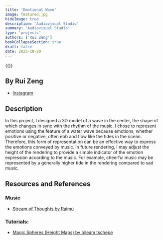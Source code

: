 ```yaml
---
title: 'Emotional Wave'
image: featured.jpg
hideImage: true
description: 'Audiovisual Studio'
summary: 'Audiovisual Studio'
type: 'projects'
authors: ['Rui Zeng']
bookCollapseSection: true
draft: false
date: 2023-10-20
---
```


{{<vimeo id="881224653" class="video">}}

## By Rui Zeng

- [Instagram](https://instagram.com/raeruiiiiiii)

## Description

In this project, I designed a 3D model of a wave in the center, the shape of which changes in sync with the rhythm of the music. I chose to represent emotions using the feature of a water wave because emotions, whether positive or negative, often ebb and flow like the tides in the ocean. Therefore, this form of representation can be an effective way to express the emotions conveyed by music. In future rendering, I may adjust the height of the rendering to provide a simple indicator of the emotion expression according to the music. For example, cheerful music may be represented by a generally higher tide in the rendering compared to sad music.

## Resources and References

### Music

- [Stream of Thoughts by Raimu](https://raimu.ch)

### Tutorials:

- [Magic Spheres (Height Maps) by bileam tschepe](https://www.youtube.com/watch?v=pEp6XiAf8cA&t=666s)